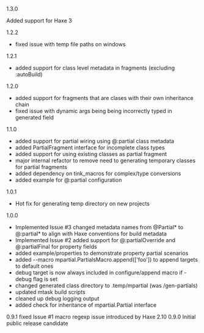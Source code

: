 1.3.0

Added support for Haxe 3

1.2.2

* fixed issue with temp file paths on windows

1.2.1

* added support for class level metadata in fragments (excluding :autoBuild)

1.2.0

* added support for fragments that are clases with their own inheritance chain
* fixed issue with dynamic args being being incorrectly typed in generated field

1.1.0

* added support for partial wiring using @:partial class metadata
* added PartialFragment interface for incomplete class types
* added support for using existing classes as partial fragment
* major internal refactor to remove need to generating temporary classes for 
  partial fragments
* added dependency on tink_macros for complex/type conversions
* added example for @:partial configuration

1.0.1

* Hot fix for generating temp directory on new projects

1.0.0

* Implemented Issue #3 changed metadata names from @Partial* to @:partial* to 
  align with Haxe conventions for build metadata
* Implemented Issue #2 added support for @:partialOverride and @:partialFinal 
  for property fields
* added example/properties to demonstrate property partial scenarios
* added --macro mpartial.PartialsMacro.append(['foo']) to append targets to 
  default ones
* debug target is now always included in configure/append macro if -debug 
  flag is set
* changed generated class directory to .temp/mpartial (was /gen-partials)
* updated mtask build scripts
* cleaned up debug logging output
* added check for inheritance of mpartial.Partial interface

0.9.1 fixed Issue #1 macro regexp issue introduced by Haxe 2.10 
0.9.0 Initial public release candidate
